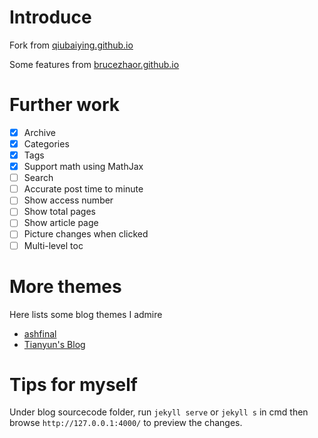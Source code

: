 # Introduce

Fork from [qiubaiying.github.io](https://github.com/qiubaiying/qiubaiying.github.io)

Some features from [brucezhaor.github.io](https://github.com/BruceZhaoR/brucezhaor.github.io)

# Further work

- [x] Archive
- [x] Categories
- [x] Tags
- [x] Support math using MathJax
- [ ] Search
- [ ] Accurate post time to minute
- [ ] Show access number
- [ ] Show total pages
- [ ] Show article page
- [ ] Picture changes when clicked
- [ ] Multi-level toc

# More themes

Here lists some blog themes I admire

- [ashfinal](https://macplay.github.io/)
- [Tianyun's Blog](https://doowzs.com/blog/)

# Tips for myself

Under blog sourcecode folder, run `jekyll serve` or `jekyll s` in cmd then browse `http://127.0.0.1:4000/` to preview the changes.

